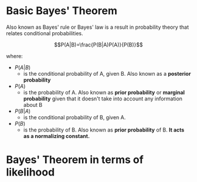 # Basic Bayes' Theorem
Also known as Bayes' rule or Bayes' law  is a result in probability theory that relates conditional probabilities. 

$$P(A|B)=\frac{P(B|A)P(A)}{P(B)}$$

where:
- $P(A|B)$
	- is the conditional probability of A, given B. Also known as a **posterior probability**
- $P(A)$
	- is the probability of A. Also known as **prior probability** or **marginal probability** given that it doesn't take into account any information about B
- $P(B|A)$
	- is the conditional probability of B, given A.
- $P(B)$ 
	- is the probability of B. Also known as **prior probability** of B. **It acts as a normalizing constant.**

# Bayes' Theorem in terms of likelihood
